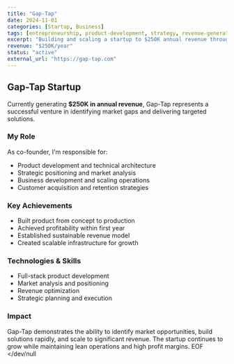 ```yaml
---
title: "Gap-Tap"
date: 2024-11-01
categories: [Startup, Business]
tags: [entrepreneurship, product-development, strategy, revenue-generation]
excerpt: "Building and scaling a startup to $250K annual revenue through product development and strategic positioning"
revenue: "$250K/year"
status: "active"
external_url: "https://gap-tap.com"
---
```


## Gap-Tap Startup

Currently generating **$250K in annual revenue**, Gap-Tap represents a successful venture in identifying market gaps and delivering targeted solutions.

### My Role
As co-founder, I'm responsible for:
- Product development and technical architecture
- Strategic positioning and market analysis
- Business development and scaling operations
- Customer acquisition and retention strategies

### Key Achievements
- Built product from concept to production
- Achieved profitability within first year
- Established sustainable revenue model
- Created scalable infrastructure for growth

### Technologies & Skills
- Full-stack product development
- Market analysis and positioning
- Revenue optimization
- Strategic planning and execution

### Impact
Gap-Tap demonstrates the ability to identify market opportunities, build solutions rapidly, and scale to significant revenue. The startup continues to grow while maintaining lean operations and high profit margins.
EOF </dev/null
